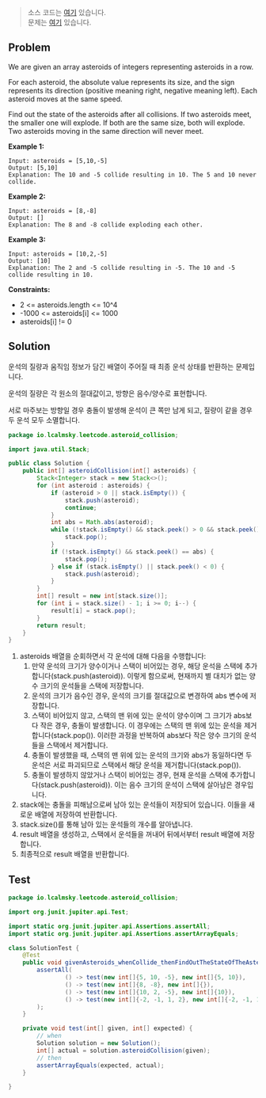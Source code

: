 > 소스 코드는 [여기](https://github.com/lcalmsky/leetcode/blob/master/src/main/java/io/lcalmsky/leetcode/asteroid_collision/Solution.java) 있습니다.  
> 문제는 [여기](https://leetcode.com/problems/asteroid-collision/) 있습니다.

## Problem

We are given an array asteroids of integers representing asteroids in a row.

For each asteroid, the absolute value represents its size, and the sign represents its direction (positive meaning right, negative meaning left). Each asteroid moves at the same speed.

Find out the state of the asteroids after all collisions. If two asteroids meet, the smaller one will explode. If both are the same size, both will explode. Two asteroids moving in the same direction will never meet.

**Example 1:**

```text
Input: asteroids = [5,10,-5]
Output: [5,10]
Explanation: The 10 and -5 collide resulting in 10. The 5 and 10 never collide.
```

**Example 2:**

```text
Input: asteroids = [8,-8]
Output: []
Explanation: The 8 and -8 collide exploding each other.
```

**Example 3:**

```text
Input: asteroids = [10,2,-5]
Output: [10]
Explanation: The 2 and -5 collide resulting in -5. The 10 and -5 collide resulting in 10.
```

**Constraints:**

* 2 <= asteroids.length <= 10^4
* -1000 <= asteroids[i] <= 1000
* asteroids[i] != 0

## Solution

운석의 질량과 움직임 정보가 담긴 배열이 주어질 때 최종 운석 상태를 반환하는 문제입니다.

운석의 질량은 각 원소의 절대값이고, 방향은 음수/양수로 표현합니다.

서로 마주보는 방향일 경우 충돌이 발생해 운석이 큰 쪽만 남게 되고, 질량이 같을 경우 두 운석 모두 소멸합니다.

```java
package io.lcalmsky.leetcode.asteroid_collision;

import java.util.Stack;

public class Solution {
    public int[] asteroidCollision(int[] asteroids) {
        Stack<Integer> stack = new Stack<>();
        for (int asteroid : asteroids) {
            if (asteroid > 0 || stack.isEmpty()) {
                stack.push(asteroid);
                continue;
            }
            int abs = Math.abs(asteroid);
            while (!stack.isEmpty() && stack.peek() > 0 && stack.peek() < abs) {
                stack.pop();
            }
            if (!stack.isEmpty() && stack.peek() == abs) {
                stack.pop();
            } else if (stack.isEmpty() || stack.peek() < 0) {
                stack.push(asteroid);
            }
        }
        int[] result = new int[stack.size()];
        for (int i = stack.size() - 1; i >= 0; i--) {
            result[i] = stack.pop();
        }
        return result;
    }
}

```

1. asteroids 배열을 순회하면서 각 운석에 대해 다음을 수행합니다:
   1. 만약 운석의 크기가 양수이거나 스택이 비어있는 경우, 해당 운석을 스택에 추가합니다(stack.push(asteroid)). 이렇게 함으로써, 현재까지 별 대치가 없는 양수 크기의 운석들을 스택에 저장합니다.
   1. 운석의 크기가 음수인 경우, 운석의 크기를 절대값으로 변경하여 abs 변수에 저장합니다.
   1. 스택이 비어있지 않고, 스택의 맨 위에 있는 운석이 양수이며 그 크기가 abs보다 작은 경우, 충돌이 발생합니다. 이 경우에는 스택의 맨 위에 있는 운석을 제거합니다(stack.pop()). 이러한 과정을 반복하여 abs보다 작은 양수 크기의 운석들을 스택에서 제거합니다.
   1. 충돌이 발생했을 때, 스택의 맨 위에 있는 운석의 크기와 abs가 동일하다면 두 운석은 서로 파괴되므로 스택에서 해당 운석을 제거합니다(stack.pop()).
   1. 충돌이 발생하지 않았거나 스택이 비어있는 경우, 현재 운석을 스택에 추가합니다(stack.push(asteroid)). 이는 음수 크기의 운석이 스택에 살아남은 경우입니다.
1. stack에는 충돌을 피해남으로써 남아 있는 운석들이 저장되어 있습니다. 이들을 새로운 배열에 저장하여 반환합니다.
1. stack.size()를 통해 남아 있는 운석들의 개수를 알아냅니다.
1. result 배열을 생성하고, 스택에서 운석들을 꺼내어 뒤에서부터 result 배열에 저장합니다.
1. 최종적으로 result 배열을 반환합니다.

## Test

```java
package io.lcalmsky.leetcode.asteroid_collision;

import org.junit.jupiter.api.Test;

import static org.junit.jupiter.api.Assertions.assertAll;
import static org.junit.jupiter.api.Assertions.assertArrayEquals;

class SolutionTest {
    @Test
    public void givenAsteroids_whenCollide_thenFindOutTheStateOfTheAsteroids() {
        assertAll(
                () -> test(new int[]{5, 10, -5}, new int[]{5, 10}),
                () -> test(new int[]{8, -8}, new int[]{}),
                () -> test(new int[]{10, 2, -5}, new int[]{10}),
                () -> test(new int[]{-2, -1, 1, 2}, new int[]{-2, -1, 1, 2})
        );
    }

    private void test(int[] given, int[] expected) {
        // when
        Solution solution = new Solution();
        int[] actual = solution.asteroidCollision(given);
        // then
        assertArrayEquals(expected, actual);
    }

}

```